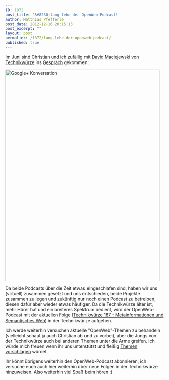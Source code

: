 ```yaml
---
ID: 1872
post_title: '&#8230;lang lebe der OpenWeb-Podcast!'
author: Matthias Pfefferle
post_date: 2012-12-16 20:15:13
post_excerpt: ""
layout: post
permalink: /1872/lang-lebe-der-openweb-podcast/
published: true
---
```

Im Juni sind Christian und ich zufällig mit <a href="http://macx.de">David Maciejewski</a> von <a href="http://technikwuerze.de">Technikwürze</a> ins <a href="https://plus.google.com/u/0/101497190553915574028/posts/9C9CkCBVbvc">Gespräch</a> gekommen:

<img src="http://openwebpodcast.de/wp-content/uploads/2012/12/16.12.12-1853-Bildschirmkopie.png" alt="Google+ Konversation" width="491" height="672" class="aligncenter size-full wp-image-1874" />

Da beide Podcasts über die Zeit etwas eingeschlafen sind, haben wir uns (virtuell) zusammen gesetzt und uns entschieden, beide Projekte zusammen zu legen und zukünftig nur noch einen Podcast zu betreiben, diesen dafür aber wieder etwas häufiger. Da die Technikwürze älter ist, mehr Hörer hat und ein breiteres Spektrum bedient, wird der OpenWeb-Podcast mit der aktuellen Folge (<a href="http://technikwuerze.de/podcast/technikwuerze-187-metainformationen-und-semantisches-web/">Technikwürze 187 - Metainformationen und Semantisches Web</a>) in der Technikwürze aufgehen.

Ich werde weiterhin versuchen aktuelle "OpenWeb"-Themen zu behandeln (vielleicht schaut ja auch Christian ab und zu vorbei), aber die Jungs von der Technikwürze auch bei anderen Themen unter die Arme greifen. Ich würde mich freuen wenn ihr uns unterstützt und fleißig <a href="https://github.com/technikwuerze">Themen vorschlagen</a> würdet.

Ihr könnt übrigens weiterhin den OpenWeb-Podcast abonnieren, ich versuche euch auch hier weiterhin über neue Folgen in der Technikwürze hinzuweisen. Also weiterhin viel Spaß beim hören :)
